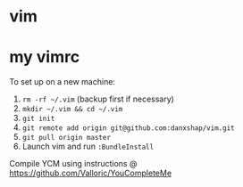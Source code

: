 vim
===

my vimrc
=======
To set up on a new machine:

1. `rm -rf ~/.vim` (backup first if necessary)
2. `mkdir ~/.vim && cd ~/.vim`
2. `git init`
3. `git remote add origin git@github.com:danxshap/vim.git`
4. `git pull origin master`
5. Launch vim and run `:BundleInstall`

Compile YCM using instructions @ https://github.com/Valloric/YouCompleteMe
